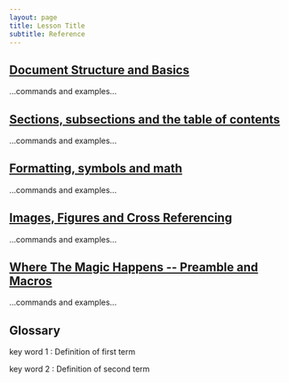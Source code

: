 ```yaml
---
layout: page
title: Lesson Title
subtitle: Reference
---
```

## [Document Structure and Basics](01-one.html)

...commands and examples...

## [Sections, subsections and the table of contents](02-two.html)

...commands and examples...

## [Formatting, symbols and math](03-three.html)

...commands and examples...

## [Images, Figures and Cross Referencing](04-four.html)

...commands and examples...

## [Where The Magic Happens -- Preamble and Macros](05-five.html)

...commands and examples...

## Glossary

key word 1
:   Definition of first term

key word 2
:   Definition of second term
